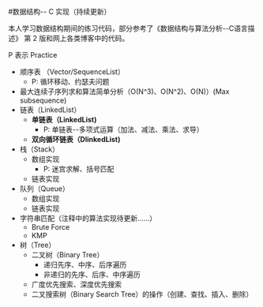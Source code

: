 #数据结构-- C 实现（持续更新）

本人学习数据结构期间的练习代码，部分参考了《数据结构与算法分析--C语言描述》 第 2 版和网上各类博客中的代码。

P 表示 Practice

* 顺序表 （Vector/SequenceList）
    - P: 循环移动、约瑟夫问题
* 最大连续子序列求和算法简单分析（O(N^3)、O(N^2)、O(N)）(Max subsequence)
* 链表（LinkedList） 
    - **单链表（LinkedList)**
        + P: 单链表--多项式运算（加法、减法、乘法、求导）
    - **双向循环链表（DlinkedList)** 
* 栈（Stack）
    - 数组实现
        + P: 迷宫求解、括号匹配
    - 链表实现 
* 队列（Queue）
    - 数组实现
    - 链表实现 
* 字符串匹配（注释中的算法实现待更新......）
    - Brute Force
    - KMP
* 树（Tree）
    - 二叉树（Binary Tree）
        - 递归先序、中序、后序遍历
        - 非递归的先序、后序、中序遍历
    - 广度优先搜索、深度优先搜索
    - 二叉搜索树（Binary Search Tree）的操作（创建、查找、插入、删除）